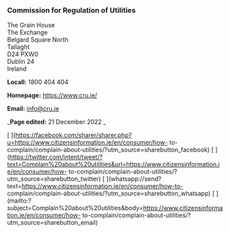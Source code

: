 ###  Commission for Regulation of Utilities

The Grain House  
The Exchange  
Belgard Square North  
Tallaght  
D24 PXW0  
Dublin 24  
Ireland

**Locall:** 1800 404 404

**Homepage:** [ https://www.cru.ie/ ](https://www.cru.ie/)

**Email:** [ info@cru.ie ](mailto:info@cru.ie)

_**Page edited:** 21 December 2022 _

[
](https://facebook.com/sharer/sharer.php?u=https://www.citizensinformation.ie/en/consumer/how-
to-complain/complain-about-utilities/?utm_source=sharebutton_facebook) [
](https://twitter.com/intent/tweet/?text=Complain%20about%20utilities&url=https://www.citizensinformation.ie/en/consumer/how-
to-complain/complain-about-utilities/?utm_source=sharebutton_twitter) [
](whatsapp://send?text=https://www.citizensinformation.ie/en/consumer/how-to-
complain/complain-about-utilities/?utm_source=sharebutton_whatsapp) [
](mailto:?subject=Complain%20about%20utilities&body=https://www.citizensinformation.ie/en/consumer/how-
to-complain/complain-about-utilities/?utm_source=sharebutton_email) [
](javascript:void\(0\))
